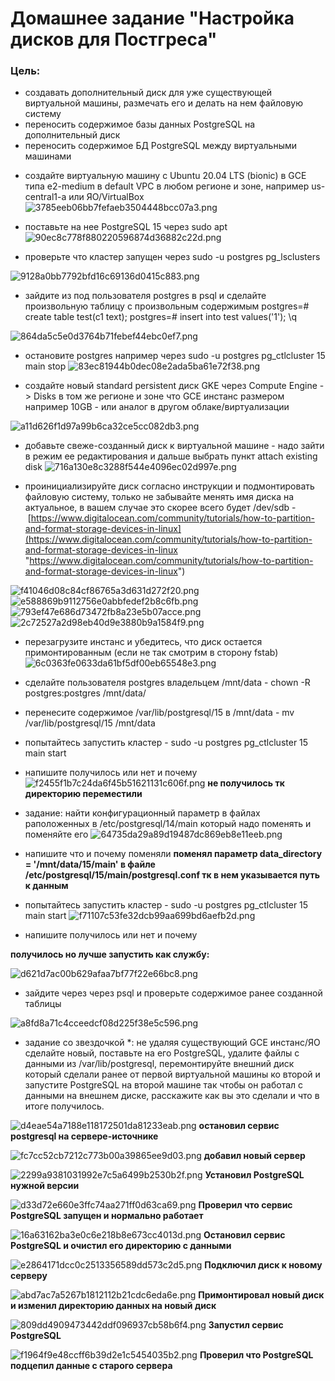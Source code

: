 # Домашнее задание "Настройка дисков для Постгреса"

### Цель:
- создавать дополнительный диск для уже существующей виртуальной машины, размечать его и делать на нем файловую систему
- переносить содержимое базы данных PostgreSQL на дополнительный диск
- переносить содержимое БД PostgreSQL между виртуальными машинами


* создайте виртуальную машину c Ubuntu 20.04 LTS (bionic) в GCE типа e2-medium в default VPC в любом регионе и зоне, например us-central1-a или ЯО/VirtualBox
![3785eeb06bb7fefaeb3504448bcc07a3.png](./3785eeb06bb7fefaeb3504448bcc07a3.png)

* поставьте на нее PostgreSQL 15 через sudo apt
![90ec8c778f880220596874d36882c22d.png](./90ec8c778f880220596874d36882c22d.png)

* проверьте что кластер запущен через sudo -u postgres pg_lsclusters

![9128a0bb7792bfd16c69136d0415c883.png](./9128a0bb7792bfd16c69136d0415c883.png)

* зайдите из под пользователя postgres в psql и сделайте произвольную таблицу с произвольным содержимым
  postgres=# create table test(c1 text);
  postgres=# insert into test values('1');
  \q

![864da5c5e0d3764b71febef44ebc0ef7.png](./864da5c5e0d3764b71febef44ebc0ef7.png)
  
* остановите postgres например через sudo -u postgres pg_ctlcluster 15 main stop
![83ec81944b0dec08e2ada5ba61e72f38.png](./83ec81944b0dec08e2ada5ba61e72f38.png)

* создайте новый standard persistent диск GKE через Compute Engine -> Disks в том же регионе и зоне что GCE инстанс размером например 10GB - или аналог в другом облаке/виртуализации

![a11d626f1d97a99b6ca32ce5cc082db3.png](./a11d626f1d97a99b6ca32ce5cc082db3.png)


* добавьте свеже-созданный диск к виртуальной машине - надо зайти в режим ее редактирования и дальше выбрать пункт attach existing disk
![716a130e8c3288f544e4096ec02d997e.png](./716a130e8c3288f544e4096ec02d997e.png)
  
* проинициализируйте диск согласно инструкции и подмонтировать файловую систему, только не забывайте менять имя диска на актуальное, в вашем случае это скорее всего будет /dev/sdb - [https://www.digitalocean.com/community/tutorials/how-to-partition-and-format-storage-devices-in-linux](https://www.digitalocean.com/community/tutorials/how-to-partition-and-format-storage-devices-in-linux "https://www.digitalocean.com/community/tutorials/how-to-partition-and-format-storage-devices-in-linux")

![f41046d08c84cf86765a3d631d272f20.png](./f41046d08c84cf86765a3d631d272f20.png)
![e588869b9112756e0abbfedef2b8c6fb.png](./e588869b9112756e0abbfedef2b8c6fb.png)
![793ef47e686d73472fb8a23e5b07acce.png](./793ef47e686d73472fb8a23e5b07acce.png)
![2c72527a2d98eb40d9e3880b9a1584f9.png](./2c72527a2d98eb40d9e3880b9a1584f9.png)
* перезагрузите инстанс и убедитесь, что диск остается примонтированным (если не так смотрим в сторону fstab)
![6c0363fe0633da61bf5df00eb65548e3.png](./6c0363fe0633da61bf5df00eb65548e3.png)

* сделайте пользователя postgres владельцем /mnt/data - chown -R postgres:postgres /mnt/data/
* перенесите содержимое /var/lib/postgresql/15 в /mnt/data - mv /var/lib/postgresql/15 /mnt/data
* попытайтесь запустить кластер - sudo -u postgres pg_ctlcluster 15 main start
* напишите получилось или нет и почему
![f2455f1b7c24da6f45b51621131c606f.png](./f2455f1b7c24da6f45b51621131c606f.png)
**не получилось тк директорию переместили**
* задание: найти конфигурационный параметр в файлах раположенных в /etc/postgresql/14/main который надо поменять и поменяйте его
![64735da29a89d19487dc869eb8e11eeb.png](./64735da29a89d19487dc869eb8e11eeb.png)
* напишите что и почему поменяли
**поменял параметр data_directory = '/mnt/data/15/main' в файле /etc/postgresql/15/main/postgresql.conf тк в нем указывается путь к данным**
* попытайтесь запустить кластер - sudo -u postgres pg_ctlcluster 15 main start
![f71107c53fe32dcb99aa699bd6aefb2d.png](./f71107c53fe32dcb99aa699bd6aefb2d.png)

* напишите получилось или нет и почему

**получилось но лучше запустить как службу:**

![d621d7ac00b629afaa7bf77f22e66bc8.png](./d621d7ac00b629afaa7bf77f22e66bc8.png)

* зайдите через через psql и проверьте содержимое ранее созданной таблицы

![a8fd8a71c4cceedcf08d225f38e5c596.png](./a8fd8a71c4cceedcf08d225f38e5c596.png)

* задание со звездочкой \*: не удаляя существующий GCE инстанс/ЯО сделайте новый, поставьте на его PostgreSQL, удалите файлы с данными из /var/lib/postgresql, перемонтируйте внешний диск который сделали ранее от первой виртуальной машины ко второй и запустите PostgreSQL на второй машине так чтобы он работал с данными на внешнем диске, расскажите как вы это сделали и что в итоге получилось.

![d4eae54a7188e118172501da81233eab.png](./d4eae54a7188e118172501da81233eab.png)
**остановил сервис postgresql на сервере-источнике**

![fc7cc52cb7212c773b00a39865ee9d03.png](./fc7cc52cb7212c773b00a39865ee9d03.png)
**добавил новый сервер**

![2299a9381031992e7c5a6499b2530b2f.png](./2299a9381031992e7c5a6499b2530b2f.png)
**Установил PostgreSQL нужной версии**

![d33d72e660e3ffc74aa271ff0d63ca69.png](./d33d72e660e3ffc74aa271ff0d63ca69.png)
**Проверил что сервис PostgreSQL запущен и нормально работает**

![16a63162ba3e0c6e218b8e673cc4013d.png](./16a63162ba3e0c6e218b8e673cc4013d.png)
**Остановил сервис PostgreSQL и очистил его директорию с данными**

![e2864171dcc0c2513356589dd573c2d5.png](./e2864171dcc0c2513356589dd573c2d5.png)
**Подключил диск к новому серверу**

![abd7ac7a5267b1812112b21cdc6eda6e.png](./abd7ac7a5267b1812112b21cdc6eda6e.png)
**Примонтировал новый диск и изменил директорию данных на новый диск**

![809dd4909473442ddf096937cb58b6f4.png](./809dd4909473442ddf096937cb58b6f4.png)
**Запустил сервис PostgreSQL**

![f1964f9e48ccff6b39d2e1c5454035b2.png](./f1964f9e48ccff6b39d2e1c5454035b2.png)
**Проверил что PostgreSQL подцепил данные с старого сервера**
